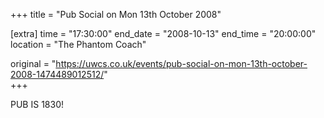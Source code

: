 +++
title = "Pub Social on Mon 13th October 2008"

[extra]
time = "17:30:00"
end_date = "2008-10-13"
end_time = "20:00:00"
location = "The Phantom Coach"

original = "https://uwcs.co.uk/events/pub-social-on-mon-13th-october-2008-1474489012512/"    
+++

PUB IS 1830\!

